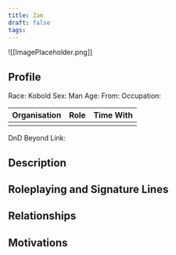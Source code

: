 ```yaml
---
title: Zam
draft: false
tags:
---
```

![[ImagePlaceholder.png]]

## Profile
Race: Kobold
Sex: Man
Age:
From:
Occupation:

| Organisation | Role | Time With |
| ------------ | ---- | --------- |
|              |      |           

DnD Beyond Link:

## Description

## Roleplaying and Signature Lines

## Relationships

## Motivations




